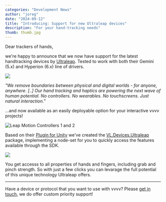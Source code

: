 ```yaml
---
categories: "Development News"
author: "joreg"
date: "2024-09-12"
title: "Introducing: Support for new Ultraleap devices"
description: "For your hand-tracking needs"
thumb: thumb.jpg
---
```


Dear trackers of hands,

we're happy to announce that we now have support for the latest handtracking devices by [Ultraleap](https://www.ultraleap.com/). Tested to work with both their Gemini (5.x) and Hyperion (6.x) line of drivers.

[![](ultraleap-logo.png)](https://www.ultraleap.com/)

*"We remove boundaries between physical and digital worlds - for anyone, anywhere. [..]   Our hand tracking and haptics are powering the next wave of human potential. No controllers. No wearables. No touchscreens. Just natural interaction."* 

...and now available as an easily deployable option for your interactive vvvv projects!

![Leap Motion Controllers 1 and 2](Leap-Motion-Controllers.jpg)

Based on their [Plugin for Unity](https://github.com/ultraleap/UnityPlugin) we've created the [VL.Devices.Ultraleap](https://www.nuget.org/packages/VL.Devices.Ultraleap) package, implementing a node-set for you to quickly access the features available through the SDK. 

![](2024-08-28-15-27-44.png)

You get accesss to all properties of hands and fingers, including grab and pinch strength. So with just a few clicks you can levarage the full potential of this unique technology Ultraleap offers. 

---

Have a device or protocol that you want to use with vvvv? Please [get in touch](mailto:devvvvs@vvvv.org), we do offer custom priority support!